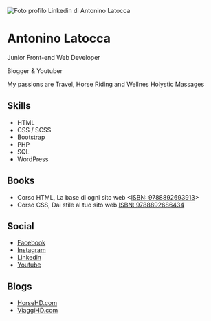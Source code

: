 ![Foto profilo Linkedin di Antonino Latocca](https://media.licdn.com/dms/image/C4E03AQEGrSPc-IqVHw/profile-displayphoto-shrink_200_200/0?e=1559174400&v=beta&t=mICwnltokqnJaQ8DBaMdA431HIFS7nTI987oQaIHSS8)

Antonino Latocca
================
Junior Front-end Web Developer

Blogger & Youtuber

My passions are Travel, Horse Riding and Wellnes Holystic Massages



Skills
------
- HTML
- CSS / SCSS
- Bootstrap
- PHP
- SQL
- WordPress



Books
------
- Corso HTML, La base di ogni sito web <[ISBN: 9788892693913](https://www.youcanprint.it/computer-linguaggi-di-programmazione-html/corso-html-la-base-di-ogni-sito-web-9788892686434.html)>
- Corso CSS, Dai stile al tuo sito web [ISBN: 9788892686434](https://www.youcanprint.it/computer-linguaggi-di-programmazione-html/corso-css-dai-stile-al-tuo-sito-web-9788892693913.html)



Social
------
- [Facebook](http://facebook.antoninolatocca.com)
- [Instagram](http://instagram.antoninolatocca.com)
- [Linkedin](http://linkedin.antoninolatocca.com)
- [Youtube](http://youtube.antoninolatocca.com)



Blogs
------
- [HorseHD.com](http://horsehd.com)
- [ViaggiHD.com](https://viaggihd.com)
